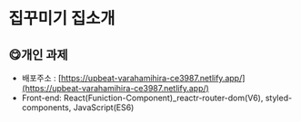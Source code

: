 # **집꾸미기 집소개**

## 😋개인 과제

-   배포주소 : [https://upbeat-varahamihira-ce3987.netlify.app/](https://upbeat-varahamihira-ce3987.netlify.app/)
-   Front-end: React(Funiction-Component)\_reactr-router-dom(V6), styled-components, JavaScript(ES6)
